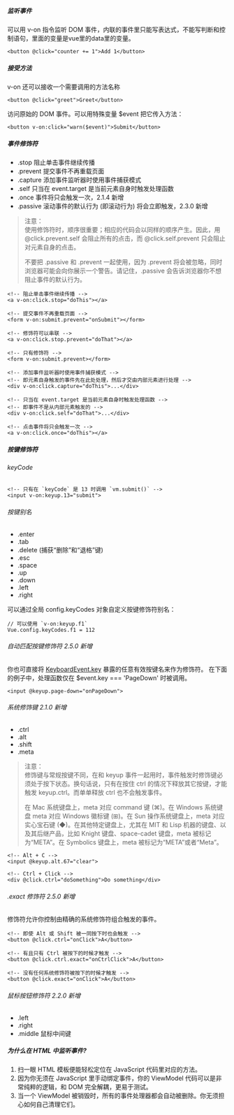 ##### 监听事件
可以用 v-on 指令监听 DOM 事件，内联的事件里只能写表达式，不能写判断和控制语句，里面的变量是vue里的data里的变量。

```
<button @click="counter += 1">Add 1</button>
```

##### 接受方法
v-on 还可以接收一个需要调用的方法名称

```
<button @click="greet">Greet</button>
```

访问原始的 DOM 事件。可以用特殊变量 $event 把它传入方法：

```
<button v-on:click="warn($event)">Submit</button>
```

##### 事件修饰符
* .stop            阻止单击事件继续传播
* .prevent      提交事件不再重载页面
* .capture       添加事件监听器时使用事件捕获模式
* .self              只当在 event.target 是当前元素自身时触发处理函数
* .once            事件将只会触发一次，2.1.4 新增
* .passive        滚动事件的默认行为 (即滚动行为) 将会立即触发，2.3.0 新增

> 注意：  
> 使用修饰符时，顺序很重要；相应的代码会以同样的顺序产生。因此，用 @click.prevent.self 会阻止所有的点击，而 @click.self.prevent 只会阻止对元素自身的点击。  
>   
> 不要把 .passive 和 .prevent 一起使用，因为 .prevent 将会被忽略，同时浏览器可能会向你展示一个警告。请记住，.passive 会告诉浏览器你不想阻止事件的默认行为。  

```
<!-- 阻止单击事件继续传播 -->
<a v-on:click.stop="doThis"></a>

<!-- 提交事件不再重载页面 -->
<form v-on:submit.prevent="onSubmit"></form>

<!-- 修饰符可以串联 -->
<a v-on:click.stop.prevent="doThat"></a>

<!-- 只有修饰符 -->
<form v-on:submit.prevent></form>

<!-- 添加事件监听器时使用事件捕获模式 -->
<!-- 即元素自身触发的事件先在此处处理，然后才交由内部元素进行处理 -->
<div v-on:click.capture="doThis">...</div>

<!-- 只当在 event.target 是当前元素自身时触发处理函数 -->
<!-- 即事件不是从内部元素触发的 -->
<div v-on:click.self="doThat">...</div>

<!-- 点击事件将只会触发一次 -->
<a v-on:click.once="doThis"></a>
```

##### 按键修饰符
###### keyCode

```
<!-- 只有在 `keyCode` 是 13 时调用 `vm.submit()` -->
<input v-on:keyup.13="submit">
```

###### 按键别名
* .enter
* .tab
* .delete (捕获“删除”和“退格”键)
* .esc
* .space
* .up
* .down
* .left
* .right

可以通过全局 config.keyCodes 对象自定义按键修饰符别名：

```
// 可以使用 `v-on:keyup.f1`
Vue.config.keyCodes.f1 = 112
```

###### 自动匹配按键修饰符 2.5.0 新增
你也可直接将 [KeyboardEvent.key](https://developer.mozilla.org/en-US/docs/Web/API/KeyboardEvent/key/Key_Values) 暴露的任意有效按键名来作为修饰符。
在下面的例子中，处理函数仅在 $event.key === 'PageDown' 时被调用。

```
<input @keyup.page-down="onPageDown">
```

###### 系统修饰键 2.1.0 新增
* .ctrl
* .alt
* .shift
* .meta

> 注意：  
> 修饰键与常规按键不同，在和 keyup 事件一起用时，事件触发时修饰键必须处于按下状态。换句话说，只有在按住 ctrl 的情况下释放其它按键，才能触发 keyup.ctrl。而单单释放 ctrl 也不会触发事件。  
>   
> 在 Mac 系统键盘上，meta 对应 command 键 (⌘)。在 Windows 系统键盘 meta 对应 Windows 徽标键 (⊞)。在 Sun 操作系统键盘上，meta 对应实心宝石键 (◆)。在其他特定键盘上，尤其在 MIT 和 Lisp 机器的键盘、以及其后继产品，比如 Knight 键盘、space-cadet 键盘，meta 被标记为“META”。在 Symbolics 键盘上，meta 被标记为“META”或者“Meta”。  

```
<!-- Alt + C -->
<input @keyup.alt.67="clear">

<!-- Ctrl + Click -->
<div @click.ctrl="doSomething">Do something</div>
```

###### .exact 修饰符 2.5.0 新增
修饰符允许你控制由精确的系统修饰符组合触发的事件。

```
<!-- 即使 Alt 或 Shift 被一同按下时也会触发 -->
<button @click.ctrl="onClick">A</button>

<!-- 有且只有 Ctrl 被按下的时候才触发 -->
<button @click.ctrl.exact="onCtrlClick">A</button>

<!-- 没有任何系统修饰符被按下的时候才触发 -->
<button @click.exact="onClick">A</button>
```

###### 鼠标按钮修饰符 2.2.0 新增
* .left
* .right
* .middle   鼠标中间键

##### 为什么在 HTML 中监听事件?
1. 扫一眼 HTML 模板便能轻松定位在 JavaScript 代码里对应的方法。
2. 因为你无须在 JavaScript 里手动绑定事件，你的 ViewModel 代码可以是非常纯粹的逻辑，和 DOM 完全解耦，更易于测试。
3. 当一个 ViewModel 被销毁时，所有的事件处理器都会自动被删除。你无须担心如何自己清理它们。